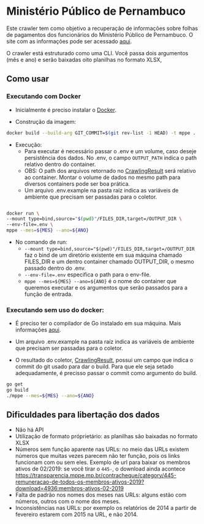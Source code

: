 # Ministério Público de Pernambuco

Este crawler tem como objetivo a recuperação de informações sobre folhas de pagamentos dos funcionários do Ministério Público de Pernambuco. O site com as informações pode ser acessado [aqui](https://transparencia.mppe.mp.br/contracheque).

O crawler está estruturado como uma CLI. Você passa dois argumentos (mês e ano) e serão baixadas oito planilhas no formato XLSX, 

## Como usar

### Executando com Docker

- Inicialmente é preciso instalar o [Docker](https://docs.docker.com/install/). 

- Construção da imagem:

```sh
docker build --build-arg GIT_COMMIT=$(git rev-list -1 HEAD) -t mppe .
```

- Execução:
	- Para executar é necessário passar o .env e um volume, caso deseje persistência dos dados. No .env, o campo ```OUTPUT_PATH``` indica o path relativo dentro do container. 
	- OBS: O path dos arquivos retornado no [CrawlingResult](https://github.com/dadosjusbr/storage/blob/master/agency.go) será relativo ao container. Montar o volume de dados no mesmo path para diversos containers pode ser boa prática.
	- Um arquivo .env.example na pasta raíz indica as variáveis de ambiente que precisam ser passadas para o coletor.


```sh

docker run \
--mount type=bind,source="$(pwd)"/FILES_DIR,target=/OUTPUT_DIR \
--env-file=.env \
mppe --mes=${MES} --ano=${ANO}
```

- No comando de run:
	- ```--mount type=bind,source="$(pwd)"/FILES_DIR,target=/OUTPUT_DIR``` faz o bind de um diretório existente em sua máquina chamado FILES_DIR e um dentro container chamado OUTPUT_DIR, o mesmo passado dentro do .env.
	- ```--env-file=.env``` especifica o path para o env-file.
	- ```mppe --mes=${MES} --ano=${ANO}``` é o nome do container que queremos executar e os argumentos que serão passados para a função de entrada.

  
### Executando sem uso do docker:

- É preciso ter o compilador de Go instalado em sua máquina. Mais informações [aqui](https://golang.org/dl/).

- Um arquivo .env.example na pasta raíz indica as variáveis de ambiente que precisam ser passadas para o coletor.
- O resultado do coletor, [CrawlingResult](https://github.com/dadosjusbr/storage/blob/master/agency.go), possui um campo que indica o commit do git usado para dar o build. Para que ele seja setado adequadamente, é precisso passar o commit como argumento do build.
 

```sh
go get
go build
./mppe --mes=${MES} --ano=${ANO}
```


## Dificuldades para libertação dos dados

- Não há API
- Utilização de formato próprietário: as planilhas são baixadas no formato XLSX
- Números sem função aparente nas URLs: no meio das URLs existem números que muitas vezes parecem não ter função, pois os links funcionam com ou sem eles. Exemplo de url para baixar os membros ativos de 02/2019: se você tirar o `445-`, o download ainda acontece https://transparencia.mppe.mp.br/contracheque/category/445-remuneracao-de-todos-os-membros-ativos-2019?download=4936:membros-ativos-02-2019
- Falta de padrão nos nomes dos meses nas URLs: alguns estão com números, outros com o nome dos meses. 
- Inconsistências nas URLs: por exemplo os relatórios de 2014 a partir de fevereiro estarem com 2015 na URL, e não 2014. 

